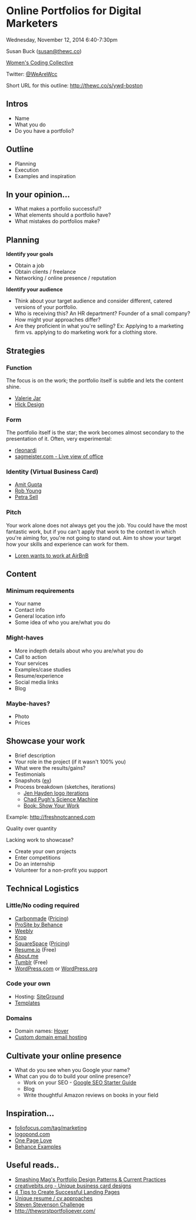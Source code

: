 # Online Portfolios for Digital Marketers

Wednesday, November 12, 2014 6:40-7:30pm

Susan Buck (susan@thewc.co)

[Women's Coding Collective](http://thewc.co)

Twitter: [@WeAreWcc](https://twitter.com/wearewcc)

Short URL for this outline: <http://thewc.co/s/ywd-boston>



## Intros
+ Name
+ What you do
+ Do you have a portfolio?



## Outline
+ Planning
+ Execution
+ Examples and inspiration




## In your opinion...
* What makes a portfolio successful?
* What elements should a portfolio have?
* What mistakes do portfolios make?




## Planning

__Identify your goals__

* Obtain a job 
* Obtain clients / freelance
* Networking / online presence / reputation

__Identify your audience__ 

* Think about your target audience and consider different, catered versions of your portfolio.
* Who is receiving this? An HR department? Founder of a small company? How might your approaches differ? 
* Are they proficient in what you're selling? Ex: Applying to a marketing firm vs. applying to do marketing work for a clothing store.




## Strategies

### Function
The focus is on the work; the portfolio itself is subtle and lets the content shine.

* [Valerie Jar](http://valeriejar.com)
* [Hick Design](http://hicksdesign.co.uk)

### Form
The portfolio itself is the star; the work becomes almost secondary to the presentation of it. Often, very experimental:

* [rleonardi](http://rleonardi.com)
* [sagmeister.com - Live view of office](http://sagmeisterwalsh.com)

### Identity (Virtual Business Card)
* [Amit Gupta](http://amitgupta.com)
* [Rob Young](http://eisforeffort.com)
* [Petra Sell](http://volpelino.com)

### Pitch
Your work alone does not always get you the job. You could have the most fantastic work, but if you can't apply that work to the context in which you're aiming for, you're not going to stand out. Aim to show your target how your skills and experience can work for them.

* [Loren wants to work at AirBnB](http://thewc.co/misc/loren-wants-to-work-for-airbnb/)




## Content
### Minimum requirements
+ Your name
+ Contact info
+ General location info
+ Some idea of who you are/what you do

### Might-haves
+ More indepth details about who you are/what you do
+ Call to action
+ Your services
+ Examples/case studies
+ Resume/experience
+ Social media links
+ Blog

### Maybe-haves?
+ Photo
+ Prices




## Showcase your work
* Brief description 
* Your role in the project (if it wasn't 100% you)
* What were the results/gains?
* Testimonials
* Snapshots ([ex](http://varsity.is/))
* Process breakdown (sketches, iterations)
	* [Jen Hayden logo iterations](http://blog.imbreannarose.com/process-01-jen-hayden/)
	* [Chad Pugh's Science Machine](https://vimeo.com/927062)
	* [Book: Show Your Work](http://www.amazon.com/Show-Your-Work-Creativity-Discovered-ebook/dp/B00GU2RGGI/ref=sr_1_1?ie=UTF8&qid=1398806408&sr=8-1&keywords=show+your+work)

Example: <http://freshnotcanned.com>

Quality over quantity

Lacking work to showcase?

+ Create your own projects
+ Enter competitions
+ Do an internship
+ Volunteer for a non-profit you support




## Technical Logistics

### Little/No coding required
* <a href='http://carbonmade.com/'>Carbonmade</a> ([Pricing](https://carbonmade.com/pricing))
* <a href='http://prosite.com/'>ProSite by Behance</a>  
* <a href='http://weebly.com/'>Weebly</a>
* <a href='http://krop.com/creativedatabase/'>Krop</a>
* [SquareSpace](http://squarespace.com) ([Pricing](http://squarespace.com/pricing))
* [Resume.io](http://resume.io/) (Free)
* <a href='http://About.me'>About.me</a>  
* <a href='http://tumblr.com'>Tumblr</a> (Free)
* <a href='http://wordpress.com'>WordPress.com</a> or <a href='http://wordpress.org'>WordPress.org</a>


### Code your own
* Hosting: [SiteGround](http://goo.gl/473OyI)
* [Templates](https://creativemarket.com/templates/websites)

### Domains
* Domain names: [Hover](http://hover.com/wcc)
* [Custom domain email hosting](http://web.appstorm.net/roundups/email-roundups/the-best-places-to-host-your-email-with-your-own-domain/)




## Cultivate your online presence 
+ What do you see when you Google your name?
+ What can you do to build your online presence? 
	+ Work on your SEO - [Google SEO Starter Guide](http://static.googleusercontent.com/external_content/untrusted_dlcp/www.google.com/en/us/webmasters/docs/search-engine-optimization-starter-guide.pdf)
	+ Blog
	+ Write thoughtful Amazon reviews on books in your field




## Inspiration...
* [foliofocus.com/tag/marketing](http://foliofocus.com/tag/marketing/)
* [logopond.com](http://logopond.com)
* [One Page Love](http://onepagelove.com)
* [Behance Examples](https://prosite.com/home/examples)

## Useful reads..
* <a href='http://www.smashingmagazine.com/2009/09/17/portfolio-design-study-design-patterns-and-current-practices/'>Smashing Mag's Portfolio Design Patterns & Current Practices</a>
* <a href='http://stocklogos.com/topic/ultimate-creative-business-cards-collection'>creativebits.org - Unique business card designs</a>
* <a href='https://creativemarket.com/blog/2013/05/14/4-tips-to-create-successful-landing-pages'>4 Tips to Create Successful Landing Pages</a>
* [Unique resume / cv approaches](http://www.hongkiat.com/blog/creative-designer-resume-curriculum-vitae/)
* [Steven Stevenson Challenge](http://www.smashingmagazine.com/2009/04/01/10-handy-tips-for-web-design-cvs-and-resumes/)
* <http://theworstportfolioever.com/>






